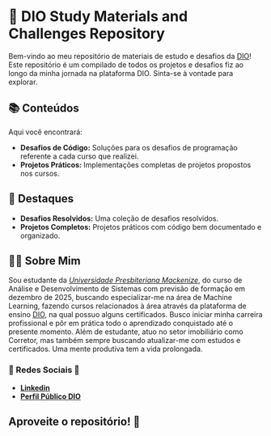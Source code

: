 # 🚀 DIO Study Materials and Challenges Repository

Bem-vindo ao meu repositório de materiais de estudo e desafios da [DIO](https://www.dio.me)! Este repositório é um compilado de todos os projetos e desafios fiz ao longo da minha jornada na plataforma DIO. Sinta-se à vontade para explorar.

## 📚 Conteúdos

Aqui você encontrará:

- **Desafios de Código:** Soluções para os desafios de programação referente a cada curso que realizei.
- **Projetos Práticos:** Implementações completas de projetos propostos nos cursos.

## 🌟 Destaques

- **Desafios Resolvidos:** Uma coleção de desafios resolvidos.
- **Projetos Completos:** Projetos práticos com código bem documentado e organizado.


## 👨‍💻 Sobre Mim

Sou estudante da _[Universidade Presbiteriana Mackenize](https://www.mackenzie.br)_, do curso de Análise e Desenvolvimento de Sistemas com previsão de formação em dezembro de 2025, buscando especializar-me na área de Machine Learning, fazendo cursos relacionados à área através da plataforma de ensino [DIO](https://www.dio.me/users/asdlustosa), na qual possuo alguns certificados. Busco iniciar minha carreira profissional e pôr em prática todo o aprendizado conquistado até o presente momento. Além de estudante, atuo no setor imobiliário como Corretor, mas também sempre buscando atualizar-me com estudos e certificados. Uma mente produtiva tem a vida prolongada.



### 📧 Redes Sociais 📧

- **[Linkedin](https://www.linkedin.com/in/adslustosa/)**
- **[Perfil Público DIO](https://www.dio.me/users/asdlustosa)**


## Aproveite o repositório! 🚀
